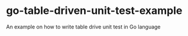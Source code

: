 # go-table-driven-unit-test-example
An example on how to write table drive unit test in Go language
